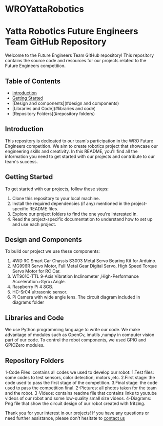 # WROYattaRobotics
# Yatta Robotics Future Engineers Team GitHub Repository

Welcome to the Future Engineers Team GitHub repository! This repository contains the source code and resources for our projects related to the Future Engineers competition.

## Table of Contents

- [Introduction](#introduction)
- [Getting Started](#getting-started)
- [Design and components](#design and components)
- [Libraries and Code](#libraries and code)
- [Repository Folders](#repository folders)

## Introduction

This repository is dedicated to our team's participation in the WRO Future Engineers competition. We aim to create robotics project that showcase our engineering skills and creativity. In this README, you'll find all the information you need to get started with our projects and contribute to our team's success.

## Getting Started

To get started with our projects, follow these steps:

1. Clone this repository to your local machine.
2. Install the required dependencies (if any) mentioned in the project-specific README files.
3. Explore our project folders to find the one you're interested in.
4. Read the project-specific documentation to understand how to set up and use each project.

## Design and Components

To build our project we use these components:

1.	4WD RC Smart Car Chassis S3003 Metal Servo Bearing Kit for Arduino.
2.	MG996R Servo Motor, Full Metal Gear Digital Servo, High Speed Torque Servo Motor for RC Car.
3.	WT901C-TTL 9-Axis Vibration Inclinometer ,High-Performance Acceleration+Gyro+Angle.
4.	Raspberry Pi 4 8GB.
5.	HC-Sr04 ultrasonic sensor.
6.	Pi Camera with wide angle lens.
The circuit diagram included in diagrams folder



## Libraries and Code

We use Python programming language to write our code.
We make advantage of modules such as OpenCv, imutils ,numpy in computer vision part of our code.
To control the robot components, we used GPIO and GPIOZero modules.


## Repository Folders

1-Code Files :contains all codes we used to develop our robot:
	1.Test files: some codes to test sensors, color detection, motors ,etc.
	2.First stage: the code used to pass the first stage of the competition.
	3.Final stage: the code used to pass the competition final.
2-Pictures: all photos taken for the team and the robot.
3-Videos: contains readme file that contains links to youtube videos of our robot and some low-quality small size videos.
4-Diagrams: Png file that show the circuit design of our robot created with fritzing.




Thank you for your interest in our projects! If you have any questions or need further assistance, please don't hesitate to [contact us](mailto:mohadabas@gmail.com)
